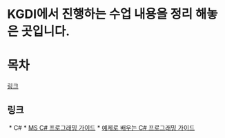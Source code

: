 KGDI에서 진행하는 수업 내용을 정리 해놓은 곳입니다.
========================================
# 목차
[링크](#링크)

## 링크
  * C#
    * [MS C# 프로그래밍 가이드](https://docs.microsoft.com/ko-kr/dotnet/csharp/programming-guide/)
    * [예제로 배우는 C# 프로그래밍 가이드](http://www.csharpstudy.com/Default.aspx)
